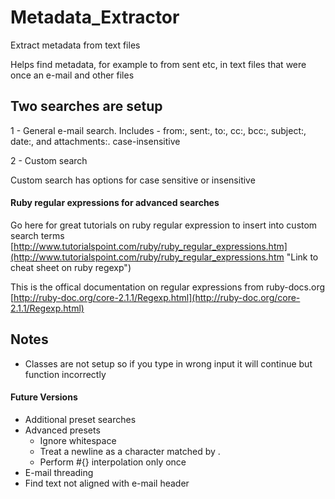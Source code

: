 # Metadata_Extractor
Extract metadata from text files

Helps find metadata, for example to from sent etc, in text files that were once an e-mail and other files

Two searches are setup
------
1 - General e-mail search. Includes - from:, sent:, to:, cc:, bcc:, subject:, date:, and attachments:. case-insensitive

2 - Custom search

Custom search has options for case sensitive or insensitive

#### Ruby regular expressions for advanced searches

Go here for great tutorials on ruby regular expression to insert into custom search terms [http://www.tutorialspoint.com/ruby/ruby_regular_expressions.htm](http://www.tutorialspoint.com/ruby/ruby_regular_expressions.htm "Link to cheat sheet on ruby regexp") 

This is the offical documentation on regular expressions from ruby-docs.org [http://ruby-doc.org/core-2.1.1/Regexp.html](http://ruby-doc.org/core-2.1.1/Regexp.html)

Notes
-----
* Classes are not setup so if you type in wrong input it will continue but function incorrectly

#### Future Versions

* Additional preset searches 
* Advanced presets
  * Ignore whitespace
  * Treat a newline as a character matched by .
  * Perform #{} interpolation only once
* E-mail threading
* Find text not aligned with e-mail header
